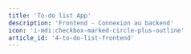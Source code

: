 ```yaml
---
title: 'To-do list App'
description: 'Frontend - Connexion au backend'
icon: 'i-mdi:checkbox-marked-circle-plus-outline'
article_id: '4-to-do-list-frontend'
---
```




